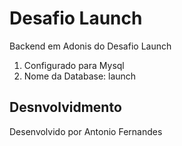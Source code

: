 # Desafio Launch

Backend em Adonis do Desafio Launch

1. Configurado para Mysql
2. Nome da Database: launch


## Desnvolvidmento

Desenvolvido por Antonio Fernandes


